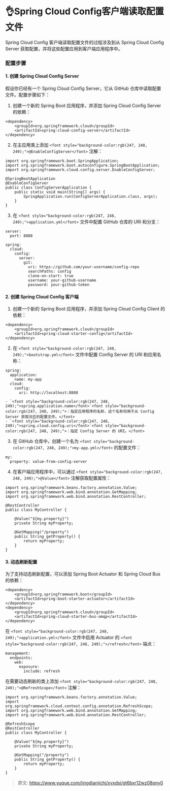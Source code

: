 # 👌Spring Cloud Config客户端读取配置文件

<font style="background-color:rgb(247, 248, 249);">Spring Cloud Config 客户端读取配置文件的过程涉及到从 Spring Cloud Config Server 获取配置，并将这些配置应用到客户端应用程序中。</font>

### <font style="background-color:rgb(247, 248, 249);">配置步骤</font>
#### <font style="background-color:rgb(247, 248, 249);">1. 创建 Spring Cloud Config Server</font>
<font style="background-color:rgb(247, 248, 249);">假设你已经有一个 Spring Cloud Config Server，它从 GitHub 仓库中读取配置文件。配置步骤如下：</font>

1. <font style="background-color:rgb(247, 248, 249);">创建一个新的 Spring Boot 应用程序，并添加 Spring Cloud Config Server 的依赖：</font>

```plain
<dependency>
    <groupId>org.springframework.cloud</groupId>
    <artifactId>spring-cloud-config-server</artifactId>
</dependency>
```

2. <font style="background-color:rgb(247, 248, 249);">在主应用类上添加</font><font style="background-color:rgb(247, 248, 249);"> </font>`<font style="background-color:rgb(247, 248, 249);">@EnableConfigServer</font>`<font style="background-color:rgb(247, 248, 249);"> </font><font style="background-color:rgb(247, 248, 249);">注解：</font>

```plain
import org.springframework.boot.SpringApplication;
import org.springframework.boot.autoconfigure.SpringBootApplication;
import org.springframework.cloud.config.server.EnableConfigServer;

@SpringBootApplication
@EnableConfigServer
public class ConfigServerApplication {
    public static void main(String[] args) {
        SpringApplication.run(ConfigServerApplication.class, args);
    }
}
```

3. <font style="background-color:rgb(247, 248, 249);">在</font><font style="background-color:rgb(247, 248, 249);"> </font>`<font style="background-color:rgb(247, 248, 249);">application.yml</font>`<font style="background-color:rgb(247, 248, 249);"> </font><font style="background-color:rgb(247, 248, 249);">文件中配置 GitHub 仓库的 URI 和分支：</font>

```plain
server:
  port: 8888

spring:
  cloud:
    config:
      server:
        git:
          uri: https://github.com/your-username/config-repo
          searchPaths: config
          clone-on-start: true
          username: your-github-username
          password: your-github-token
```

#### <font style="background-color:rgb(247, 248, 249);">2. 创建 Spring Cloud Config 客户端</font>
1. <font style="background-color:rgb(247, 248, 249);">创建一个新的 Spring Boot 应用程序，并添加 Spring Cloud Config Client 的依赖：</font>

```plain
<dependency>
    <groupId>org.springframework.cloud</groupId>
    <artifactId>spring-cloud-starter-config</artifactId>
</dependency>
```

2. <font style="background-color:rgb(247, 248, 249);">在 </font>`<font style="background-color:rgb(247, 248, 249);">bootstrap.yml</font>`<font style="background-color:rgb(247, 248, 249);"> 文件中配置 Config Server 的 URI 和应用名称：</font>

```plain
spring:
  application:
    name: my-app
  cloud:
    config:
      uri: http://localhost:8888
```

    - `<font style="background-color:rgb(247, 248, 249);">spring.application.name</font>`<font style="background-color:rgb(247, 248, 249);">：指定应用程序的名称，这个名称将用于从 Config Server 获取对应的配置文件。</font>
    - `<font style="background-color:rgb(247, 248, 249);">spring.cloud.config.uri</font>`<font style="background-color:rgb(247, 248, 249);">：指定 Config Server 的 URI。</font>
3. <font style="background-color:rgb(247, 248, 249);">在 GitHub 仓库中，创建一个名为</font><font style="background-color:rgb(247, 248, 249);"> </font>`<font style="background-color:rgb(247, 248, 249);">my-app.yml</font>`<font style="background-color:rgb(247, 248, 249);"> </font><font style="background-color:rgb(247, 248, 249);">的配置文件：</font>

```plain
my:
  property: value-from-config-server
```

4. <font style="background-color:rgb(247, 248, 249);">在客户端应用程序中，可以通过</font><font style="background-color:rgb(247, 248, 249);"> </font>`<font style="background-color:rgb(247, 248, 249);">@Value</font>`<font style="background-color:rgb(247, 248, 249);"> </font><font style="background-color:rgb(247, 248, 249);">注解获取配置属性：</font>

```plain
import org.springframework.beans.factory.annotation.Value;
import org.springframework.web.bind.annotation.GetMapping;
import org.springframework.web.bind.annotation.RestController;

@RestController
public class MyController {

    @Value("${my.property}")
    private String myProperty;

    @GetMapping("/property")
    public String getProperty() {
        return myProperty;
    }
}
```

#### <font style="background-color:rgb(247, 248, 249);">3. 动态刷新配置</font>
<font style="background-color:rgb(247, 248, 249);">为了支持动态刷新配置，可以添加 Spring Boot Actuator 和 Spring Cloud Bus 的依赖：</font>

```plain
<dependency>
    <groupId>org.springframework.boot</groupId>
    <artifactId>spring-boot-starter-actuator</artifactId>
</dependency>
<dependency>
    <groupId>org.springframework.cloud</groupId>
    <artifactId>spring-cloud-starter-bus-amqp</artifactId>
</dependency>
```

<font style="background-color:rgb(247, 248, 249);">在</font><font style="background-color:rgb(247, 248, 249);"> </font>`<font style="background-color:rgb(247, 248, 249);">application.yml</font>`<font style="background-color:rgb(247, 248, 249);"> </font><font style="background-color:rgb(247, 248, 249);">文件中启用 Actuator 的</font><font style="background-color:rgb(247, 248, 249);"> </font>`<font style="background-color:rgb(247, 248, 249);">/refresh</font>`<font style="background-color:rgb(247, 248, 249);"> </font><font style="background-color:rgb(247, 248, 249);">端点：</font>

```plain
management:
  endpoints:
    web:
      exposure:
        include: refresh
```

<font style="background-color:rgb(247, 248, 249);">在需要动态刷新的类上添加</font><font style="background-color:rgb(247, 248, 249);"> </font>`<font style="background-color:rgb(247, 248, 249);">@RefreshScope</font>`<font style="background-color:rgb(247, 248, 249);"> </font><font style="background-color:rgb(247, 248, 249);">注解：</font>

```plain
import org.springframework.beans.factory.annotation.Value;
import org.springframework.cloud.context.config.annotation.RefreshScope;
import org.springframework.web.bind.annotation.GetMapping;
import org.springframework.web.bind.annotation.RestController;

@RefreshScope
@RestController
public class MyController {

    @Value("${my.property}")
    private String myProperty;

    @GetMapping("/property")
    public String getProperty() {
        return myProperty;
    }
}
```



> 原文: <https://www.yuque.com/jingdianjichi/xyxdsi/gt6bxr12wz08pny0>